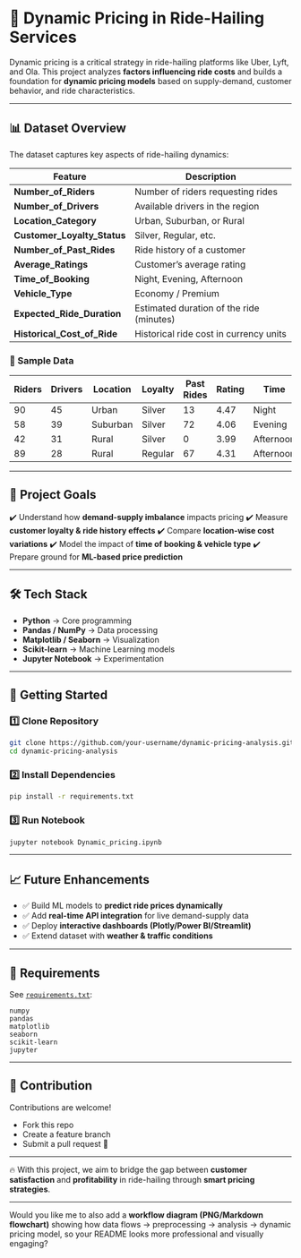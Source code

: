 # 🚖 Dynamic Pricing in Ride-Hailing Services

Dynamic pricing is a critical strategy in ride-hailing platforms like Uber, Lyft, and Ola. This project analyzes **factors influencing ride costs** and builds a foundation for **dynamic pricing models** based on supply-demand, customer behavior, and ride characteristics.

---

## 📊 Dataset Overview

The dataset captures key aspects of ride-hailing dynamics:

| Feature                        | Description                              |
| ------------------------------ | ---------------------------------------- |
| **Number\_of\_Riders**         | Number of riders requesting rides        |
| **Number\_of\_Drivers**        | Available drivers in the region          |
| **Location\_Category**         | Urban, Suburban, or Rural                |
| **Customer\_Loyalty\_Status**  | Silver, Regular, etc.                    |
| **Number\_of\_Past\_Rides**    | Ride history of a customer               |
| **Average\_Ratings**           | Customer’s average rating                |
| **Time\_of\_Booking**          | Night, Evening, Afternoon                |
| **Vehicle\_Type**              | Economy / Premium                        |
| **Expected\_Ride\_Duration**   | Estimated duration of the ride (minutes) |
| **Historical\_Cost\_of\_Ride** | Historical ride cost in currency units   |

### 📝 Sample Data

| Riders | Drivers | Location | Loyalty | Past Rides | Rating | Time      | Vehicle | Duration | Cost   |
| ------ | ------- | -------- | ------- | ---------- | ------ | --------- | ------- | -------- | ------ |
| 90     | 45      | Urban    | Silver  | 13         | 4.47   | Night     | Premium | 90       | 284.25 |
| 58     | 39      | Suburban | Silver  | 72         | 4.06   | Evening   | Economy | 43       | 173.87 |
| 42     | 31      | Rural    | Silver  | 0          | 3.99   | Afternoon | Premium | 76       | 329.79 |
| 89     | 28      | Rural    | Regular | 67         | 4.31   | Afternoon | Premium | 134      | 470.20 |

---

## 🎯 Project Goals

✔️ Understand how **demand-supply imbalance** impacts pricing
✔️ Measure **customer loyalty & ride history effects**
✔️ Compare **location-wise cost variations**
✔️ Model the impact of **time of booking & vehicle type**
✔️ Prepare ground for **ML-based price prediction**

---

## 🛠️ Tech Stack

* **Python** → Core programming
* **Pandas / NumPy** → Data processing
* **Matplotlib / Seaborn** → Visualization
* **Scikit-learn** → Machine Learning models
* **Jupyter Notebook** → Experimentation

---

## 🚀 Getting Started

### 1️⃣ Clone Repository

```bash
git clone https://github.com/your-username/dynamic-pricing-analysis.git
cd dynamic-pricing-analysis
```

### 2️⃣ Install Dependencies

```bash
pip install -r requirements.txt
```

### 3️⃣ Run Notebook

```bash
jupyter notebook Dynamic_pricing.ipynb
```

---

## 📈 Future Enhancements

* ✅ Build ML models to **predict ride prices dynamically**
* ✅ Add **real-time API integration** for live demand-supply data
* ✅ Deploy **interactive dashboards (Plotly/Power BI/Streamlit)**
* ✅ Extend dataset with **weather & traffic conditions**

---

## 📌 Requirements

See [`requirements.txt`](requirements.txt):

```
numpy
pandas
matplotlib
seaborn
scikit-learn
jupyter
```

---

## 🤝 Contribution

Contributions are welcome!

* Fork this repo
* Create a feature branch
* Submit a pull request 🚀

---

🔥 With this project, we aim to bridge the gap between **customer satisfaction** and **profitability** in ride-hailing through **smart pricing strategies**.

---

Would you like me to also add a **workflow diagram (PNG/Markdown flowchart)** showing how data flows → preprocessing → analysis → dynamic pricing model, so your README looks more professional and visually engaging?
